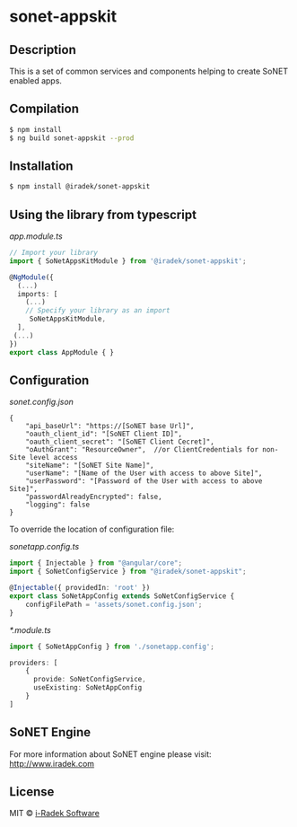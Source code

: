 # sonet-appskit

## Description

This is a set of common services and components helping to create SoNET enabled apps. 

## Compilation

```bash
$ npm install
$ ng build sonet-appskit --prod
```

## Installation

```bash
$ npm install @iradek/sonet-appskit
```

## Using the library from typescript

*app.module.ts*
```typescript
// Import your library
import { SoNetAppsKitModule } from '@iradek/sonet-appskit';

@NgModule({
  (...)
  imports: [
    (...)
    // Specify your library as an import
     SoNetAppsKitModule, 
  ], 
 (...)
})
export class AppModule { }
```

## Configuration

*sonet.config.json*
```
{
    "api_baseUrl": "https://[SoNET base Url]",
    "oauth_client_id": "[SoNET Client ID]",
    "oauth_client_secret": "[SoNET Client Cecret]",
    "oAuthGrant": "ResourceOwner",  //or ClientCredentials for non-Site level access
    "siteName": "[SoNET Site Name]",
    "userName": "[Name of the User with access to above Site]",
    "userPassword": "[Password of the User with access to above Site]",
    "passwordAlreadyEncrypted": false,
    "logging": false
}
```
To override the location of configuration file: 

*sonetapp.config.ts*
```ts
import { Injectable } from "@angular/core";
import { SoNetConfigService } from "@iradek/sonet-appskit";

@Injectable({ providedIn: 'root' })
export class SoNetAppConfig extends SoNetConfigService {
    configFilePath = 'assets/sonet.config.json';
}
```
*\*.module.ts*
```ts
import { SoNetAppConfig } from './sonetapp.config';

providers: [
    {
      provide: SoNetConfigService,
      useExisting: SoNetAppConfig    
    }
]
```

## SoNET Engine

For more information about SoNET engine please visit: http://www.iradek.com

## License

MIT © [i-Radek Software](mailto:iradek@iradek.com)
